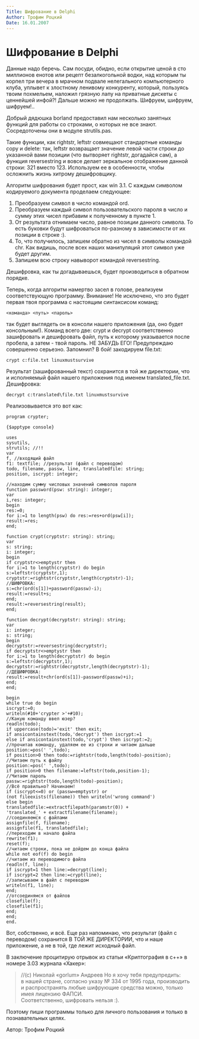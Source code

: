 ```yaml
---
Title: Шифрование в Delphi
Author: Трофим Роцкий
Date: 16.01.2007
---
```



Шифрование в Delphi
===================

Данные надо беречь. Сам посуди, обидно, если открытие ценой в сто
миллионов енотов
или рецепт безалкогольной водки, над которым ты корпел три вечера в
мрачном подвале
нелегального компьютерного клуба, уплывет к злостному ленивому
конкуренту,
который, пользуясь твоим похмельем, наложил грязную лапу на приватные
дискеты с ценнейшей инфой?!
Дальше можно не продолжать. Шифруем, шифруем, шифруем!..

Добрый дядюшка borland предоставил нам несколько занятных функций для
работы со строками, о которых не все знают. Сосредоточены они в модуле
strutils.pas.

Такие функции, как rightstr, leftstr совмещают стандартные команды copy
и delete: так, leftstr возвращает значение левой части строки до
указанной вами позиции (что вытворяет rightstr, догадайся сам), а
функция reversestring и вовсе делает зеркальное отображение данной
строки: 321 вместо 123. Используем ее в особенности,
чтобы осложнить жизнь хитрому дешифровщику.

Алгоритм шифрования будет прост, как win 3.1.
С каждым символом кодируемого документа проделаем следующее:

1. Преобразуем символ в число командой ord.
2. Преобразуем каждый символ пользовательского пароля
   в число и сумму этих чисел прибавим к полученному в пункте 1.
3. От результата отнимаем число, равное позиции данного символа.
   То есть буковки будут шифроваться по-разному в зависимости от их позиции
   в строке :).
4. То, что получилось, запишем обратно из чисел в символы командой chr.
   Как видишь, после всех наших манипуляций этот символ уже будет другим.
5. Запишем всю строку навыворот командой reversestring.

Дешифровка, как ты догадываешься, будет производиться в обратном
порядке.

Теперь, когда алгоритм намертво засел в голове, реализуем
соответствующую программу.
Внимание! Не исключено, что это будет первая твоя программа с настоящим
синтаксисом команд:

    <команда> <путь> <пароль>

так будет выглядеть он в консоли нашего приложения (да, оно будет
консольным!).
Команд всего две: crypt и decrypt соответственно зашифровать и
дешифровать файл,
путь к которому указывается после пробела, а затем - твой пароль. НЕ
ЗАБУДЬ ЕГО!
Предупреждаю совершенно серьезно. Запомнил? В бой!
закодируем file.txt:

    crypt c:file.txt linuxmustsurvive

Результат (зашифрованный текст) сохранится в той же директории,
что и исполняемый файл нашего приложения под именем
translated_file.txt.
Дешифровка:

    decrypt c:translated\file.txt linuxmustsurvive

Реализовывается это вот как:

    program crypter;
     
    {$apptype console}
     
    uses
    sysutils,
    strutils; //!!
    var
    f, //входящий файл
    f1: textfile; //результат (файл с переводом)
    todo, filename, passw, line, translatedfile: string;
    position, iscrypt: integer;
     
    //находим сумму числовых значений символов пароля
    function password(psw: string): integer;
    var
    i,res: integer;
    begin
    res:=0;
    for i:=1 to length(psw) do res:=res+ord(psw[i]);
    result:=res;
    end;
     
    function crypt(cryptstr: string): string;
    var
    s: string;
    i: integer;
    begin
    if cryptstr<>emptystr then
    for i:=1 to length(cryptstr) do begin
    s:=leftstr(cryptstr,1);
    cryptstr:=rightstr(cryptstr,length(cryptstr)-1);
    //ШИФРОВКА:
    s:=chr(ord(s[1])+password(passw)-i);
    result:=result+s;
    end;
    result:=reversestring(result);
    end;
     
    function decrypt(decryptstr: string): string;
    var
    i: integer;
    s: string;
    begin
    decryptstr:=reversestring(decryptstr);
    if decryptstr<>emptystr then
    for i:=1 to length(decryptstr) do begin
    s:=leftstr(decryptstr,1);
    decryptstr:=rightstr(decryptstr,length(decryptstr)-1);
    //ДЕШИФРОВКА:
    result:=result+chr(ord(s[1])-password(passw)+i);
    end;
    end;
     
    begin
    while true do begin
    iscrypt:=0;
    writeln(#10+'crypter >'+#10);
    //Какую команду ввел юзер?
    readln(todo);
    if uppercase(todo)='exit' then exit;
    if ansicontainstext(todo,'decrypt') then iscrypt:=1
    else if ansicontainstext(todo,'crypt') then iscrypt:=2;
    //прочитав команду, удаляем ее из строки и читаем дальше
    position:=pos(' ',todo);
    if position>0 then todo:=rightstr(todo,length(todo)-position);
    //Читаем путь к файлу
    position:=pos(' ',todo);
    if position>0 then filename:=leftstr(todo,position-1);
    //Читаем пароль
    passw:=rightstr(todo,length(todo)-position);
    //Всё правильно? Начинаем!
    if (iscrypt<=0) or (passw=emptystr) or 
    (not fileexists(filename)) then writeln('wrong command')
    else begin
    translatedfile:=extractfilepath(paramstr(0)) + 
    'translated_' + extractfilename(filename);
    //соединяемся с файлами
    assignfile(f, filename);
    assignfile(f1, translatedfile);
    //переходим в начало файла
    rewrite(f1);
    reset(f);
    //читаем строки, пока не дойдем до конца файла
    while not eof(f) do begin
    //читаем из переводимого файла
    readln(f, line);
    if iscrypt=1 then line:=decrypt(line);
    if iscrypt=2 then line:=crypt(line);
    //записываем в файл с переводом
    writeln(f1, line);
    end;
    //отсоединямся от файлов 
    closefile(f);
    closefile(f1);
    end;
    end;
    end.


Вот, собственно, и всё.
Еще раз напоминаю, что результат (файл с переводом)
сохранится В ТОЙ ЖЕ ДИРЕКТОРИИ, что и наше приложение,
а не в той, где лежит исходный файл.

В заключение процитирую отрывок из статьи
«Криптография в c++» в номере 3.03 журнала «Хакер»:

> //(с) Николай «gorlum» Андреев
> Но я хочу тебя предупредить:  
> в нашей стране, согласно указу № 334 от 1995 года,
> производить и распространять любые шифрующие средства можно,
> только имея лицензию ФАПСИ.  
> Соответственно, шифровать нельзя :).

Поэтому пиши программы только для личного пользования и только в
познавательных целях.


Автор: Трофим Роцкий
